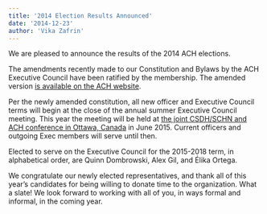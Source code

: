 ```yaml
---
title: '2014 Election Results Announced'
date: '2014-12-23'
author: 'Vika Zafrin'
---
```

We are pleased to announce the results of the 2014 ACH elections.

The amendments recently made to our Constitution and Bylaws by the ACH Executive Council have been ratified by the membership. The amended version [is available on the ACH website](/about/constitution/).

Per the newly amended constitution, all new officer and Executive Council terms will begin at the close of the annual summer Executive Council meeting. This year the meeting will be held at [the joint CSDH/SCHN and ACH conference in Ottawa, Canada](/news/2014/10/joint-ach-canadian-dh-conference-2015/) in June 2015. Current officers and outgoing Exec members will serve until then.

Elected to serve on the Executive Council for the 2015-2018 term, in alphabetical order, are Quinn Dombrowski, Alex Gil, and Élika Ortega.

We congratulate our newly elected representatives, and thank all of this year’s candidates for being willing to donate time to the organization. What a slate! We look forward to working with all of you, in ways formal and informal, in the coming year.